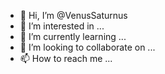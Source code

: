 - 👋 Hi, I’m @VenusSaturnus
- 👀 I’m interested in ...
- 🌱 I’m currently learning ...
- 💞️ I’m looking to collaborate on ...
- 📫 How to reach me ...

<!---
VenusSaturnus/VenusSaturnus is a ✨ special ✨ repository because its `README.md` (this file) appears on your GitHub profile.
You can click the Preview link to take a look at your changes.
--->

